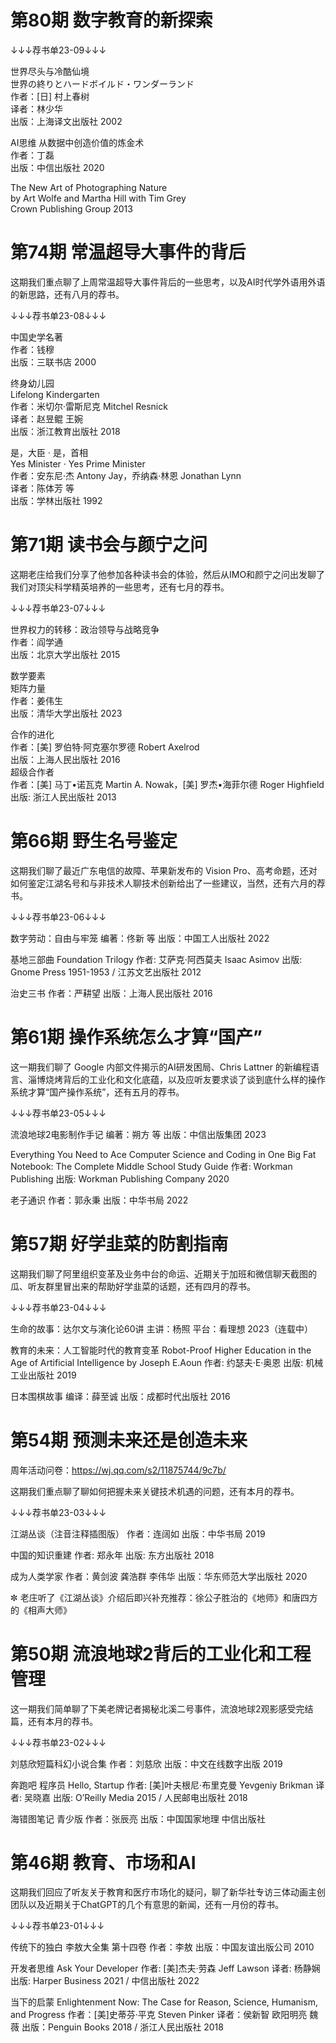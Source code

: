 # 第80期 数字教育的新探索
↓↓↓荐书单23-09↓↓↓  

世界尽头与冷酷仙境  
世界の終りとハードボイルド・ワンダーランド  
作者：[日] 村上春树  
译者：林少华  
出版：上海译文出版社 2002  

AI思维 从数据中创造价值的炼金术  
作者：丁磊  
出版：中信出版社 2020  

The New Art of Photographing Nature  
by Art Wolfe and Martha Hill with Tim Grey  
Crown Publishing Group 2013  




# 第74期 常温超导大事件的背后
这期我们重点聊了上周常温超导大事件背后的一些思考，以及AI时代学外语用外语的新思路，还有八月的荐书。

↓↓↓荐书单23-08↓↓↓  

中国史学名著  
作者：钱穆  
出版：三联书店 2000  

终身幼儿园  
Lifelong Kindergarten  
作者：米切尔·雷斯尼克 Mitchel Resnick  
译者：赵昱鲲 王婉  
出版：浙江教育出版社 2018  

是，大臣 · 是，首相  
Yes Minister · Yes Prime Minister  
作者：安东尼·杰 Antony Jay，乔纳森·林恩 Jonathan Lynn  
译者：陈体芳 等  
出版：学林出版社 1992  

# 第71期 读书会与颜宁之问
这期老庄给我们分享了他参加各种读书会的体验，然后从IMO和颜宁之问出发聊了我们对顶尖科学精英培养的一些思考，还有七月的荐书。

↓↓↓荐书单23-07↓↓↓

世界权力的转移：政治领导与战略竞争  
作者：阎学通  
出版：北京大学出版社 2015  

数学要素  
矩阵力量  
作者：姜伟生  
出版：清华大学出版社 2023  

合作的进化  
作者：[美] 罗伯特·阿克塞尔罗德 Robert Axelrod  
出版：上海人民出版社 2016  
超级合作者   
作者：[美] 马丁•诺瓦克 Martin A. Nowak，[美] 罗杰•海菲尔德 Roger Highfield  
出版: 浙江人民出版社 2013  


# 第66期 野生名号鉴定
这期我们聊了最近广东电信的故障、苹果新发布的 Vision Pro、高考命题，还对如何鉴定江湖名号和与非技术人聊技术创新给出了一些建议，当然，还有六月的荐书。

↓↓↓荐书单23-06↓↓↓

数字劳动：自由与牢笼
编著：佟新 等
出版：中国工人出版社 2022

基地三部曲
Foundation Trilogy
作者: 艾萨克·阿西莫夫 Isaac Asimov
出版: Gnome Press 1951-1953 / 江苏文艺出版社 2012

治史三书
作者：严耕望
出版：上海人民出版社 2016

# 第61期 操作系统怎么才算“国产”
这一期我们聊了 Google 内部文件揭示的AI研发困局、Chris Lattner 的新编程语言、淄博烧烤背后的工业化和文化底蕴，以及应听友要求谈了谈到底什么样的操作系统才算“国产操作系统”，还有五月的荐书。

↓↓↓荐书单23-05↓↓↓

流浪地球2电影制作手记
编著：朔方 等
出版：中信出版集团 2023

Everything You Need to Ace Computer Science and Coding in One Big Fat Notebook: The Complete Middle School Study Guide
作者: Workman Publishing
出版: Workman Publishing Company 2020

老子通识
作者：郭永秉
出版：中华书局 2022

# 第57期 好学韭菜的防割指南
这期我们聊了阿里组织变革及业务中台的命运、近期关于加班和微信聊天截图的瓜、听友群里冒出来的帮助好学韭菜的话题，还有四月的荐书。

↓↓↓荐书单23-04↓↓↓

生命的故事：达尔文与演化论60讲
主讲：杨照
平台：看理想 2023（连载中）

教育的未来：人工智能时代的教育变革
Robot-Proof Higher Education in the Age of Artificial Intelligence by Joseph E.Aoun
作者: 约瑟夫·E·奥恩
出版: 机械工业出版社 2019

日本围棋故事
编译：薛至诚
出版：成都时代出版社 2016

# 第54期 预测未来还是创造未来
周年活动问卷：https://wj.qq.com/s2/11875744/9c7b/

这期我们重点聊了聊如何把握未来关键技术机遇的问题，还有本月的荐书。

↓↓↓荐书单23-03↓↓↓

江湖丛谈（注音注释插图版）
作者：连阔如
出版：中华书局 2019

中国的知识重建
作者: 郑永年
出版: 东方出版社 2018

成为人类学家
作者：黄剑波 龚浩群 李伟华
出版：华东师范大学出版社 2020

✼ 老庄听了《江湖丛谈》介绍后即兴补充推荐：徐公子胜治的《地师》和唐四方的《相声大师》

# 第50期 流浪地球2背后的工业化和工程管理
这一期我们简单聊了下美老牌记者揭秘北溪二号事件，流浪地球2观影感受完结篇，还有本月的荐书。

↓↓↓荐书单23-02↓↓↓

刘慈欣短篇科幻小说合集
作者：刘慈欣
出版：中文在线数字出版 2019

奔跑吧 程序员
Hello, Startup
作者: [美]叶夫根尼·布里克曼 Yevgeniy Brikman
译者: 吴晓嘉
出版: O’Reilly Media 2015 / 人民邮电出版社 2018

海错图笔记 青少版
作者：张辰亮
出版：中国国家地理 中信出版社

# 第46期 教育、市场和AI
这期我们回应了听友关于教育和医疗市场化的疑问，聊了新华社专访三体动画主创团队以及近期关于ChatGPT的几个有意思的新闻，还有一月份的荐书。

↓↓↓荐书单23-01↓↓↓

传统下的独白
李敖大全集 第十四卷
作者：李敖
出版：中国友谊出版公司 2010

开发者思维
Ask Your Developer
作者: [美]杰夫·劳森 Jeff Lawson
译者: 杨静娴
出版: Harper Business 2021 / 中信出版社 2022

当下的启蒙
Enlightenment Now: The Case for Reason, Science, Humanism, and Progress
作者：[美]史蒂芬·平克 Steven Pinker
译者：侯新智 欧阳明亮 魏薇
出版：Penguin Books 2018 / 浙江人民出版社 2018

